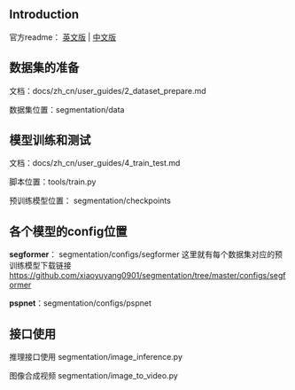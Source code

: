 ## Introduction
官方readme： [英文版](README-original.md)  | [中文版](README_zh-CN.md)

## 数据集的准备    
文档：docs/zh_cn/user_guides/2_dataset_prepare.md

数据集位置：segmentation/data

## 模型训练和测试  
文档：docs/zh_cn/user_guides/4_train_test.md

脚本位置：tools/train.py

预训练模型位置： segmentation/checkpoints


## 各个模型的config位置
**segformer**： segmentation/configs/segformer
这里就有每个数据集对应的预训练模型下载链接   https://github.com/xiaoyuyang0901/segmentation/tree/master/configs/segformer

**pspnet**：segmentation/configs/pspnet


## 接口使用
推理接口使用 segmentation/image_inference.py

图像合成视频 segmentation/image_to_video.py
